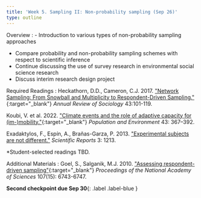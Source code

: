 ```yaml
---
title: 'Week 5. Sampling II: Non-probability sampling (Sep 26)'
type: outline
---
```


Overview
: - Introduction to various types of non-probability sampling approaches
  - Compare probability and non-probability sampling schemes with respect to scientific inference
  - Continue discussing the use of survey research in environmental social science research
  - Discuss interim research design project

Required Readings
: Heckathorn, D.D., Cameron, C.J. 2017. ["Network Sampling: From Snowball and Multiplicity to Respondent-Driven Sampling."](https://doi.org/10.1146/annurev-soc-060116-053556){:target="_blank"} _Annual Review of Sociology_ 43:101-119.

  Koubi, V. et al. 2022. ["Climate events and the role of adaptive capacity for (im-)mobility."](https://doi.org/10.1007/s11111-021-00395-5){:target="_blank"} _Population and Environment_ 43: 367–392.
  
  Exadaktylos, F., Espín, A., Brañas-Garza, P. 2013. ["Experimental subjects are not different."](https://doi.org/10.1038/srep01213) _Scientific Reports_ 3: 1213.
  
  *Student-selected readings TBD.

Additional Materials
: Goel, S., Salganik, M.J. 2010. ["Assessing respondent-driven sampling"](https://doi.org/10.1073/pnas.1000261107){:target="_blank"} _Proceedings of the National Academy of Sciences_ 107(15): 6743-6747.

**Second checkpoint due Sep 30**{: .label .label-blue }